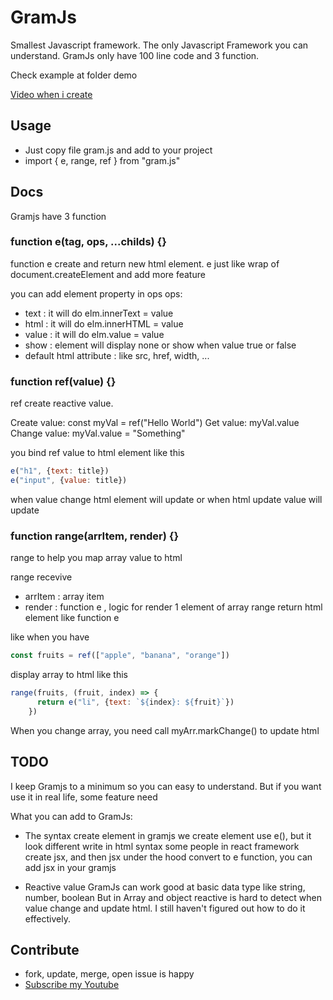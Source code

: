 # GramJs

Smallest Javascript framework. The only Javascript Framework you can understand.
GramJs only have 100 line code and 3 function.

Check example at folder demo

[Video when i create]()

## Usage
- Just copy file gram.js and add to your project 
- import { e, range, ref } from "gram.js"

## Docs
Gramjs have 3 function

### function e(tag, ops, ...childs) {}
function e create and return new html element.
e just like wrap of document.createElement and add more feature

you can add element property in ops 
ops:
- text : it will do elm.innerText = value
- html : it will do elm.innerHTML = value
- value : it will do elm.value = value
- show : element will display none or show when value true or false
- default html attribute : like src, href, width, ...

### function ref(value) {}
ref create reactive value. 

Create value: const myVal = ref("Hello World")
Get value: myVal.value
Change value: myVal.value = "Something"

you bind ref value to html element like this
```javascript
e("h1", {text: title})
e("input", {value: title})
```
when value change html element will update
or when html update value will update

### function range(arrItem, render) {}
range to help you map array value to html

range recevive
- arrItem : array item
- render : function e , logic for render 1 element of array
range return html element like function e 

like when you have 
```javascript
const fruits = ref(["apple", "banana", "orange"])
```
display array to html like this
```javascript
range(fruits, (fruit, index) => {
      return e("li", {text: `${index}: ${fruit}`})
    })
```
When you change array, you need call myArr.markChange() to update html

## TODO 
I keep Gramjs to a minimum so you can easy to understand.
But if you want use it in real life, some feature need 

What you can add to GramJs:
- The syntax create element
in gramjs we create element use e(), but it look different write in html syntax
some people in react framework create jsx, and then jsx under the hood convert to e function, you can add jsx in your gramjs

- Reactive value 
GramJs can work good at basic data type like string, number, boolean
But in Array and object reactive is hard to detect when value change and update html. I still haven't figured out how to do it effectively.

## Contribute
- fork, update, merge, open issue is happy
- [Subscribe my Youtube](https://www.youtube.com/@WingramOrg)